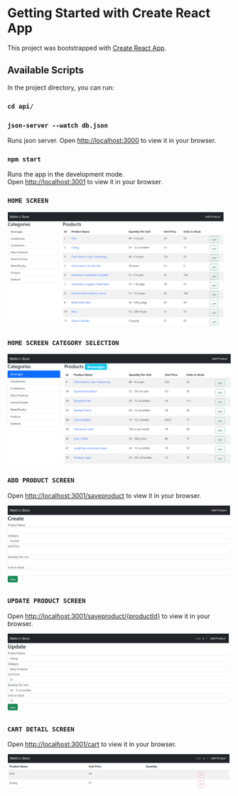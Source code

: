 # Getting Started with Create React App

This project was bootstrapped with [Create React App](https://github.com/facebook/create-react-app).

## Available Scripts

In the project directory, you can run:

### `cd api/`

### `json-server --watch db.json`

Runs json server.
Open [http://localhost:3000](http://localhost:3000) to view it in your browser.

### `npm start`

Runs the app in the development mode.\
Open [http://localhost:3001](http://localhost:3001) to view it in your browser.

### `HOME SCREEN`

![alt text](https://github.com/yucemetin/basic-react-redux-project/blob/master/public/homescreen.PNG?raw=true)

### `HOME SCREEN CATEGORY SELECTION`

![alt text](https://github.com/yucemetin/basic-react-redux-project/blob/master/public/category-selection.PNG?raw=true)

### `ADD PRODUCT SCREEN`

Open [http://localhost:3001/saveproduct](http://localhost:3001/saveproduct) to view it in your browser.

![alt text](https://github.com/yucemetin/basic-react-redux-project/blob/master/public/create-product.PNG?raw=true)

### `UPDATE PRODUCT SCREEN`

Open [http://localhost:3001/saveproduct/{productId}](http://localhost:3001/saveproduct/{productId}) to view it in your browser.

![alt text](https://github.com/yucemetin/basic-react-redux-project/blob/master/public/update-screen.PNG?raw=true)

### `CART DETAIL SCREEN`

Open [http://localhost:3001/cart](http://localhost:3001/cart) to view it in your browser.

![alt text](https://github.com/yucemetin/basic-react-redux-project/blob/master/public/cart-detail.PNG?raw=true)



